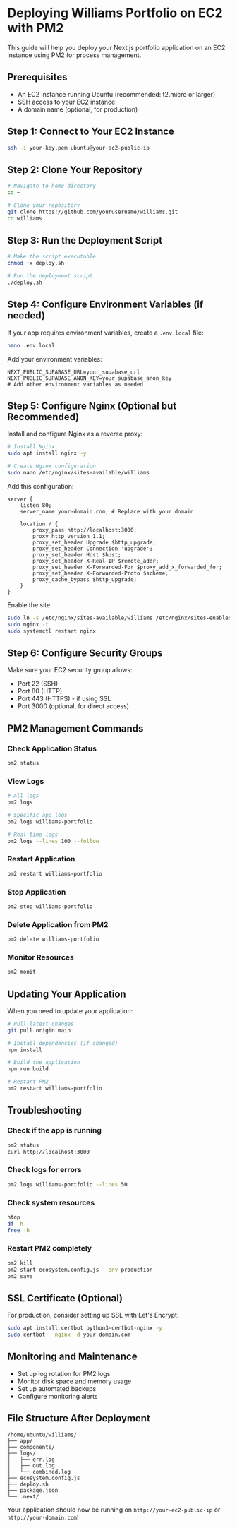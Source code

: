 # Deploying Williams Portfolio on EC2 with PM2

This guide will help you deploy your Next.js portfolio application on an EC2 instance using PM2 for process management.

## Prerequisites

- An EC2 instance running Ubuntu (recommended: t2.micro or larger)
- SSH access to your EC2 instance
- A domain name (optional, for production)

## Step 1: Connect to Your EC2 Instance

```bash
ssh -i your-key.pem ubuntu@your-ec2-public-ip
```

## Step 2: Clone Your Repository

```bash
# Navigate to home directory
cd ~

# Clone your repository
git clone https://github.com/yourusername/williams.git
cd williams
```

## Step 3: Run the Deployment Script

```bash
# Make the script executable
chmod +x deploy.sh

# Run the deployment script
./deploy.sh
```

## Step 4: Configure Environment Variables (if needed)

If your app requires environment variables, create a `.env.local` file:

```bash
nano .env.local
```

Add your environment variables:

```env
NEXT_PUBLIC_SUPABASE_URL=your_supabase_url
NEXT_PUBLIC_SUPABASE_ANON_KEY=your_supabase_anon_key
# Add other environment variables as needed
```

## Step 5: Configure Nginx (Optional but Recommended)

Install and configure Nginx as a reverse proxy:

```bash
# Install Nginx
sudo apt install nginx -y

# Create Nginx configuration
sudo nano /etc/nginx/sites-available/williams
```

Add this configuration:

```nginx
server {
    listen 80;
    server_name your-domain.com; # Replace with your domain

    location / {
        proxy_pass http://localhost:3000;
        proxy_http_version 1.1;
        proxy_set_header Upgrade $http_upgrade;
        proxy_set_header Connection 'upgrade';
        proxy_set_header Host $host;
        proxy_set_header X-Real-IP $remote_addr;
        proxy_set_header X-Forwarded-For $proxy_add_x_forwarded_for;
        proxy_set_header X-Forwarded-Proto $scheme;
        proxy_cache_bypass $http_upgrade;
    }
}
```

Enable the site:

```bash
sudo ln -s /etc/nginx/sites-available/williams /etc/nginx/sites-enabled/
sudo nginx -t
sudo systemctl restart nginx
```

## Step 6: Configure Security Groups

Make sure your EC2 security group allows:

- Port 22 (SSH)
- Port 80 (HTTP)
- Port 443 (HTTPS) - if using SSL
- Port 3000 (optional, for direct access)

## PM2 Management Commands

### Check Application Status

```bash
pm2 status
```

### View Logs

```bash
# All logs
pm2 logs

# Specific app logs
pm2 logs williams-portfolio

# Real-time logs
pm2 logs --lines 100 --follow
```

### Restart Application

```bash
pm2 restart williams-portfolio
```

### Stop Application

```bash
pm2 stop williams-portfolio
```

### Delete Application from PM2

```bash
pm2 delete williams-portfolio
```

### Monitor Resources

```bash
pm2 monit
```

## Updating Your Application

When you need to update your application:

```bash
# Pull latest changes
git pull origin main

# Install dependencies (if changed)
npm install

# Build the application
npm run build

# Restart PM2
pm2 restart williams-portfolio
```

## Troubleshooting

### Check if the app is running

```bash
pm2 status
curl http://localhost:3000
```

### Check logs for errors

```bash
pm2 logs williams-portfolio --lines 50
```

### Check system resources

```bash
htop
df -h
free -h
```

### Restart PM2 completely

```bash
pm2 kill
pm2 start ecosystem.config.js --env production
pm2 save
```

## SSL Certificate (Optional)

For production, consider setting up SSL with Let's Encrypt:

```bash
sudo apt install certbot python3-certbot-nginx -y
sudo certbot --nginx -d your-domain.com
```

## Monitoring and Maintenance

- Set up log rotation for PM2 logs
- Monitor disk space and memory usage
- Set up automated backups
- Configure monitoring alerts

## File Structure After Deployment

```
/home/ubuntu/williams/
├── app/
├── components/
├── logs/
│   ├── err.log
│   ├── out.log
│   └── combined.log
├── ecosystem.config.js
├── deploy.sh
├── package.json
└── .next/
```

Your application should now be running on `http://your-ec2-public-ip` or `http://your-domain.com`!
